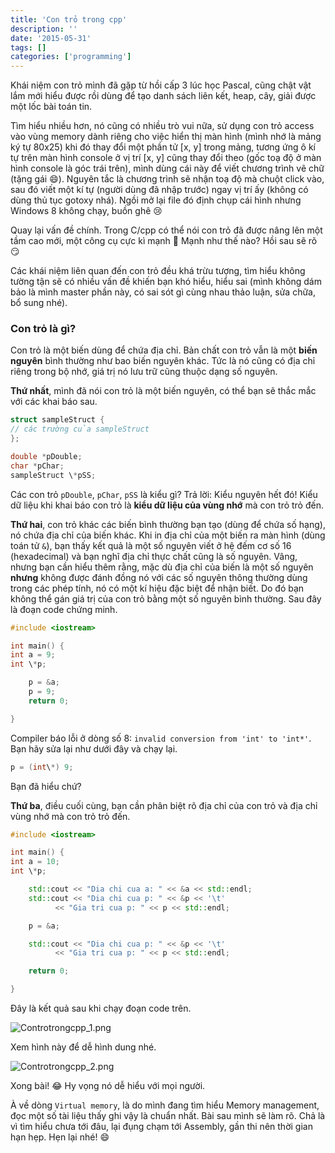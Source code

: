 ```yaml
---
title: 'Con trỏ trong cpp'
description: ''
date: '2015-05-31'
tags: []
categories: ['programming']
---
```


Khái niệm con trỏ mình đã gặp từ hồi cấp 3 lúc học Pascal, cũng chật vật lắm mới hiểu được rồi dùng để tạo danh sách liên kết, heap, cây, giải được một lốc bài toán tin.

Tìm hiểu nhiều hơn, nó cũng có nhiều trò vui nữa, sử dụng con trỏ access vào vùng memory dành riêng cho việc hiển thị màn hình (mình nhớ là mảng ký tự 80x25) khi đó thay đổi một phần tử [x, y] trong mảng, tương ứng ô kí tự trên màn hình console ở vị trí [x, y] cũng thay đổi theo (gốc toạ độ ở màn hình console là góc trái trên), mình dùng cái này để viết chương trình vẽ chữ (tặng gái :smile:). Nguyên tắc là chương trình sẽ nhận toạ độ mà chuột click vào, sau đó viết một kí tự (người dùng đã nhập trước) ngay vị trí ấy (không có dùng thủ tục gotoxy nhá). Ngồi mở lại file đó định chụp cái hình nhưng Windows 8 không chạy, buồn ghê :cry:

Quay lại vấn đề chính. Trong C/cpp có thể nói con trỏ đã được nâng lên một tầm cao mới, một công cụ cực kì mạnh :clap: Mạnh như thế nào? Hồi sau sẽ rõ :smirk:

Các khái niệm liên quan đến con trỏ đều khá trừu tượng, tìm hiểu không tường tận sẽ có nhiều vấn đề khiến bạn khó hiểu, hiểu sai (mình không dám bảo là mình master phần này, có sai sót gì cùng nhau thảo luận, sửa chữa, bổ sung nhé).

<!--more-->

### Con trỏ là gì?

Con trỏ là một biến dùng để chứa địa chỉ. Bản chất con trỏ vẫn là một **biến nguyên** bình thường như bao biến nguyên khác. Tức là nó cũng có địa chỉ riêng trong bộ nhớ, giá trị nó lưu trữ cũng thuộc dạng số nguyên.

**Thứ nhất**, mình đã nói con trỏ là một biến nguyên, có thể bạn sẽ thắc mắc với các khai báo sau.

```cpp
struct sampleStruct {
// các trường của sampleStruct
};

double *pDouble;
char *pChar;
sampleStruct \*pSS;
```

Các con trỏ `pDouble`, `pChar`, `pSS` là kiểu gì? Trả lời: Kiểu nguyên hết đó! Kiểu dữ liệu khi khai báo con trỏ là **kiểu dữ liệu của vùng nhớ** mà con trỏ trỏ đến.

**Thứ hai**, con trỏ khác các biến bình thường bạn tạo (dùng để chứa số hạng), nó chứa địa chỉ của biến khác. Khi in địa chỉ của một biến ra màn hình (dùng toán tử `&`), bạn thấy kết quả là một số nguyên viết ở hệ đếm cơ số 16 (hexadecimal) và bạn nghĩ địa chỉ thực chất cũng là số nguyên. Vâng, nhưng bạn cần hiểu thêm rằng, mặc dù địa chỉ của biến là một số nguyên **nhưng** không được đánh đồng nó với các số nguyên thông thường dùng trong các phép tính, nó có một kí hiệu đặc biệt để nhận biết. Do đó bạn không thể gán giá trị của con trỏ bằng một số nguyên bình thường. Sau đây là đoạn code chứng minh.

```cpp
#include <iostream>

int main() {
int a = 9;
int \*p;

    p = &a;
    p = 9;
    return 0;

}
```

Compiler báo lỗi ở dòng số 8: `invalid conversion from 'int' to 'int*'`. Bạn hãy sửa lại như dưới đây và chạy lại.

```cpp
p = (int\*) 9;
```

Bạn đã hiểu chứ?

**Thứ ba**, điều cuối cùng, bạn cần phân biệt rõ địa chỉ của con trỏ và địa chỉ vùng nhớ mà con trỏ trỏ đến.

```cpp
#include <iostream>

int main() {
int a = 10;
int \*p;

    std::cout << "Dia chi cua a: " << &a << std::endl;
    std::cout << "Dia chi cua p: " << &p << '\t'
          << "Gia tri cua p: " << p << std::endl;

    p = &a;

    std::cout << "Dia chi cua p: " << &p << '\t'
          << "Gia tri cua p: " << p << std::endl;

    return 0;

}
```

Đây là kết quả sau khi chạy đoạn code trên.

![Controtrongcpp_1.png](/images/Controtrongcpp_1.png)

Xem hình này để dễ hình dung nhé.

![Controtrongcpp_2.png](/images/Controtrongcpp_2.png)

Xong bài! :joy: Hy vọng nó dễ hiểu với mọi người.

À về dòng `Virtual memory`, là do mình đang tìm hiểu Memory management, đọc một số tài liệu thấy ghi vậy là chuẩn nhất. Bài sau mình sẽ làm rõ. Chả là vì tìm hiểu chưa tới đâu, lại đụng chạm tới Assembly, gần thi nên thời gian hạn hẹp. Hẹn lại nhé! :smile:
